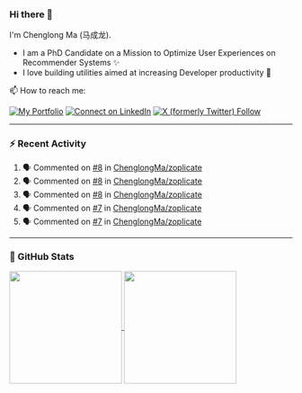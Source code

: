 ### Hi there 👋

I'm Chenglong Ma (马成龙). 

* I am a PhD Candidate on a Mission to Optimize User Experiences on Recommender Systems ✨
* I love building utilities aimed at increasing Developer productivity 💪 

📫 How to reach me:

[![My Portfolio](https://img.shields.io/badge/Visit_me_at-https://chenglongma.com-blue)](https://chenglongma.com)
[![Connect on LinkedIn](https://img.shields.io/badge/--linkedin?label=LinkedIn&logo=LinkedIn&style=social)](https://www.linkedin.com/in/machenglong/)
[![X (formerly Twitter) Follow](https://img.shields.io/twitter/follow/ChenglongM)](https://twitter.com/ChenglongM)

---

### :zap: Recent Activity

<!--START_SECTION:activity-->
1. 🗣 Commented on [#8](https://github.com/ChenglongMa/zoplicate/issues/8#issuecomment-1869146459) in [ChenglongMa/zoplicate](https://github.com/ChenglongMa/zoplicate)
2. 🗣 Commented on [#8](https://github.com/ChenglongMa/zoplicate/issues/8#issuecomment-1869020400) in [ChenglongMa/zoplicate](https://github.com/ChenglongMa/zoplicate)
3. 🗣 Commented on [#8](https://github.com/ChenglongMa/zoplicate/issues/8#issuecomment-1868721721) in [ChenglongMa/zoplicate](https://github.com/ChenglongMa/zoplicate)
4. 🗣 Commented on [#7](https://github.com/ChenglongMa/zoplicate/issues/7#issuecomment-1868510987) in [ChenglongMa/zoplicate](https://github.com/ChenglongMa/zoplicate)
5. 🗣 Commented on [#7](https://github.com/ChenglongMa/zoplicate/issues/7#issuecomment-1868498836) in [ChenglongMa/zoplicate](https://github.com/ChenglongMa/zoplicate)
<!--END_SECTION:activity-->

---

### 🌱 GitHub Stats

<a href="https://github.com/ChenglongMa#-github-stats">
  <img height=200 align="center" src="https://github-readme-stats.vercel.app/api?username=ChenglongMa" />
</a>
<a href="https://github.com/ChenglongMa#-github-stats">
  <img height=200 align="center" src="https://github-readme-stats.vercel.app/api/top-langs?username=ChenglongMa&layout=compact&langs_count=8&card_width=320" />
</a>


<!--
**ChenglongMa/ChenglongMa** is a ✨ _special_ ✨ repository because its `README.md` (this file) appears on your GitHub profile.

Here are some ideas to get you started:

- 🔭 I’m currently working on ...
- 🌱 I’m currently learning ...
- 👯 I’m looking to collaborate on ...
- 🤔 I’m looking for help with ...
- 💬 Ask me about ...
- 📫 How to reach me: ...
- 😄 Pronouns: ...
- ⚡ Fun fact: ...

![Chenglong's GitHub stats](https://github-readme-stats.vercel.app/api?username=ChenglongMa&show_icons=true&count_private=true)

---

![Top Langs](https://github-readme-stats.vercel.app/api/top-langs/?username=ChenglongMa)

---
-->
